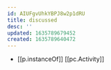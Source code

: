 ```yaml
---
id: AIUFgvUhkYBPJ8w2p1dRU
title: discussed
desc: ''
updated: 1635789679452
created: 1635789640472
---
```





- [[p.instanceOf]] [[pc.Activity]]

